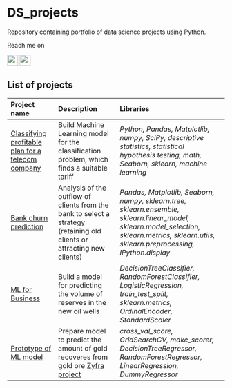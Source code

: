 # DS_projects
Repository containing portfolio of data science projects using Python.

Reach me on <p><a href="https://www.linkedin.com/in/valentina-tikhova"><img src="https://img.shields.io/badge/linkedin-%230077B5.svg?&style=for-the-badge&logo=linkedin&logoColor=white" height=25></a> <a href="https://t.me/Tikhova_Valentina"><img src="https://img.shields.io/badge/telegram-%2312100E.svg?&style=for-the-badge&logo=telegram&logoColor=white" height=25></a></p>

## List of projects

| Project name         | Description               | Libraries          |
| :------------------------| :--------------------- |:----------------------------------|
| [Classifying profitable plan for a telecom company](classifying_profitable_plan_for_a_telecom_company)| Build Machine Learning model for the classification problem, which finds a suitable tariff| *Python, Pandas, Matplotlib, numpy, SciPy, descriptive statistics, statistical hypothesis testing, math, Seaborn, sklearn, machine learning*|
| [Bank churn prediction](bank_churn_prediction)| Analysis of the outflow of clients from the bank to select a strategy (retaining old clients or attracting new clients)| *Pandas, Matplotlib, Seaborn, numpy, sklearn.tree, sklearn.ensemble, sklearn.linear_model, sklearn.model_selection, sklearn.metrics, sklearn.utils, sklearn.preprocessing, IPython.display*|
| [ML for Business](ml_for_business)| Build a model for predicting the volume of reserves in the new oil wells| *DecisionTreeClassifier, RandomForestClassifier, LogisticRegression, train_test_split, sklearn.metrics, OrdinalEncoder, StandardScaler*|
| [Prototype of ML model](ml_model_for_Zyfra)| Prepare model to predict the amount of gold recoveres from gold ore [Zyfra project](https://www.zyfra.com/)| *cross_val_score, GridSearchCV, make_scorer, DecisionTreeRegressor, RandomForestRegressor, LinearRegression, DummyRegressor*|
